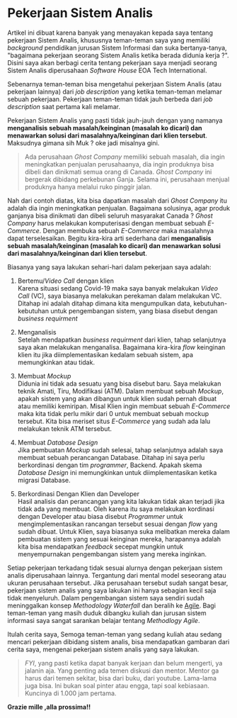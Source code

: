 # Pekerjaan Sistem Analis

Artikel ini dibuat karena banyak yang menayakan kepada saya tentang pekerjaan Sistem Analis, khususnya teman-teman saya yang memiliki _background_ pendidikan jurusan Sistem Informasi dan suka bertanya-tanya, "bagaimana pekerjaan seorang Sistem Analis ketika berada didunia kerja ?". Disini saya akan berbagi cerita tentang pekerjaan saya menjadi seorang Sistem Analis diperusahaan *Software House* EOA Tech International.

Sebenarnya teman-teman bisa mengetahui pekerjaan Sistem Analis (atau pekerjaan lainnya) dari *job description* yang ketika teman-teman melamar sebuah pekerjaan. Pekerjaan teman-teman tidak jauh berbeda dari *job description* saat pertama kali melamar.

Pekerjaan Sistem Analis yang pasti tidak jauh-jauh dengan yang namanya **menganalisis sebuah masalah/keinginan (masalah ko dicari) dan menawarkan solusi dari masalahnya/keinginan dari klien tersebut**. Maksudnya gimana sih Muk ? oke jadi misalnya gini.

> Ada perusahaan *Ghost Company* memiliki sebuah masalah, dia ingin meningkatkan penjualan perusahaanya, dia ingin produknya bisa dibeli dan dinikmati semua orang di Canada. *Ghost Company* ini bergerak dibidang perkebunan Ganja. Selama ini, perusahaan menjual produknya hanya melalui ruko pinggir jalan.

Nah dari contoh diatas, kita bisa dapatkan masalah dari *Ghost Company* itu adalah dia ingin meningkatkan penjualan. Bagaimana solusinya, agar produk ganjanya bisa dinikmati dan dibeli seluruh masyarakat Canada ? *Ghost Company* harus melakukan komputerisasi dengan membuat sebuah *E-Commerce*. Dengan membuka sebuah *E-Commerce* maka masalahnya dapat terselesaikan. Begitu kira-kira arti sederhana dari **menganalisis sebuah masalah/keinginan (masalah ko dicari) dan menawarkan solusi dari masalahnya/keinginan dari klien tersebut**.

Biasanya yang saya lakukan sehari-hari dalam pekerjaan saya adalah:
1. Bertemu/*Video Call* dengan klien\
Karena situasi sedang Covid-19 maka saya banyak melakukan *Video Call* (VC), saya biasanya melakukan perekaman dalam melakukan VC. Ditahap ini adalah ditahap dimana kita mengumpulkan data, kebutuhan-kebutuhan untuk pengembangan sistem, yang biasa disebut dengan *business requirment*

2. Menganalisis\
Setelah mendapatkan *business requirment* dari klien, tahap selanjutnya saya akan melakukan menganalisa. Bagaimana kira-kira *flow* keinginan klien itu jika diimplementasikan kedalam sebuah sistem, apa memungkinkan atau tidak.

3. Membuat *Mockup*\
Didunia ini tidak ada sesuatu yang bisa disebut baru. Saya melakukan teknik Amati, Tiru, Modifikasi (ATM). Dalam membuat sebuah *Mockup*, apakah sistem yang akan dibangun untuk klien sudah pernah dibuat atau memiliki kemiripan. Misal Klien ingin membuat sebuah *E-Commerce* maka kita tidak perlu mikir dari 0 untuk membuat sebuah mockup tersebut. Kita bisa meriset situs *E-Commerce* yang sudah ada lalu melakukan teknik ATM tersebut.

4. Membuat *Database Design*\
Jika pembuatan *Mockup* sudah selesai, tahap selanjutnya adalah saya membuat sebuah perancangan Database. Ditahap ini saya perlu berkordinasi dengan tim *programmer*, Backend. Apakah skema *Database Design* ini memungkinkan untuk diimplementasikan ketika migrasi Database.

5. Berkordinasi Dengan Klien dan Developer\
Hasil analisis dan perancangan yang kita lakukan tidak akan terjadi jika tidak ada yang membuat. Oleh karena itu saya melakukan kordinasi dengan Developer atau biasa disebut *Programmer* untuk mengimplementasikan rancangan tersebut sesuai dengan *flow* yang sudah dibuat. Untuk Klien, saya biasanya suka melibatkan mereka dalam pembuatan sistem yang sesuai keinginan mereka, harapannya adalah kita bisa mendapatkan *feedback* secepat mungkin untuk menyempurnakan pengembangan sistem yang mereka inginkan.


Setiap pekerjaan terkadang tidak sesuai alurnya dengan pekerjaan sistem analis diperusahaan lainnya. Tergantung dari mental model seseorang atau ukuran perusahaan tersebut. Jika perusahaan tersebut sudah sangat besar, pekerjaan sistem analis yang saya lakukan ini hanya sebagian kecil saja tidak menyeluruh. Dalam pengembangan sistem saya sendiri sudah meninggalkan konsep *Methodology Waterfall* dan beralih ke [Agile](https://www.agilealliance.org/). Bagi teman-teman yang masih duduk dibangku kuliah dan jurusan sistem informasi saya sangat sarankan belajar tentang *Methodlogy Agile*.

Itulah cerita saya, Semoga teman-teman yang sedang kuliah atau sedang mencari pekerjaan dibidang sistem analis, bisa mendapatkan gambaran dari cerita saya, mengenai pekerjaan sistem analis yang saya lakukan.

> *FYI*, yang pasti ketika dapat banyak kerjaan dan belum mengerti, ya jalanin aja. Yang penting ada temen diskusi dan mentor. Mentor ga harus dari temen sekitar, bisa dari buku, dari youtube. Lama-lama juga bisa. Ini bukan soal pinter atau engga, tapi soal kebiasaan. Kuncinya di 1.000 jam pertama.

**Grazie mille ,alla prossima!!**

